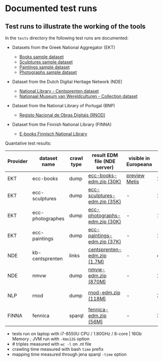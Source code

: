 # Documented test runs

## Test runs to illustrate the working of the tools

In the `tests` directory the following test runs are documented:

* Datasets from the Greek National Aggregator (EKT)
  
  * [Books sample dataset](./EKT/ecc-books)
  * [Sculptures sample dataset](./EKT/ecc-sculptures)
  * [Paintings sample dataset](./EKT/ecc-paintings)
  * [Photographs sample dataset](./EKT/ecc-photographs)

* Dataset from the Dutch Digital Heritage Network (NDE)

  * [National Library - Centsprenten dataset](./NDE/kb-centsprenten)
  * [Nationaal Museum van Wereldculturen - Collection dataset](./NDE/nmvw)

* Dataset from the National Library of Portugal (BNP)
  
  * [Registo Nacional de Obras Digitais (RNOD)](./NLP/bnp-rnod)

* Dataset from the Finnish National Library (FINNA)

  * [E-books Finnisch National Library](./FINNA)

Quantative test results:

Provider | dataset name | crawl type | result EDM file (NDE server) | visible in Europeana | # triples | size | crawling time (sec) | # crawled resources | mapping time (sec)
---------|--------------|------------|------------------------------|----------------------|-----------|------|---------------------|---------------------|-------------------
EKT | ecc-books | dump | [ecc-books-edm.zip (30K)](http://cclod.netwerkdigitaalerfgoed.nl/ecc-books-edm.zip) | [preview Metis](https://metis-preview-portal.eanadev.org/en/search?query=edm_datasetName%3A268_%2a) | 1416 | 420K | 26.87 | 1? | 0.387
EKT | ecc-sculptures | dump | [ecc-sculptures-edm.zip (35K)](http://cclod.netwerkdigitaalerfgoed.nl/ecc-sculptures-edm.zip) | - | 1152 | 366K | 25.98 | 1? | 0.367
EKT | ecc-photographes | dump | [ecc-photographs-edm.zip (30K)](http://cclod.netwerkdigitaalerfgoed.nl/ecc-photographs-edm.zip) | - | 1113 | 296K | 26.09 | 1? | 0.414
EKT | ecc-paintings | dump | [ecc-paintings-edm.zip (37K)](http://cclod.netwerkdigitaalerfgoed.nl/ecc-paintings-edm.zip) | - | 1136 | 370K | 25.75 | 1? | 0.372
NDE | kb-centsprenten | links | [centsprenten-edm.zip (1.7M)](http://cclod.netwerkdigitaalerfgoed.nl/centsprenten-edm.zip) | - | 41977 | 5.4M | 633.15 | 1255 | 3.44 |
NDE | nmvw | dump | [nmvw-edm.zip (870M)](http://cclod.netwerkdigitaalerfgoed.nl/nmvw-edm.zip) | - | 14.945.723 | 2.0 G | 108.28 | 1 | 531.4
NLP | rnod | dump | [rnod-edm.zip (118M)](http://cclod.netwerkdigitaalerfgoed.nl/rnod-edm.zip) | - | 3.030.649 | 390M | 175,7 | 1 | no conversion needed
FINNA | fennica | sparql | [fennica-edm.zip (56M)](http://cclod.netwerkdigitaalerfgoed.nl/fennica-edm.zip) | - | 33.967.718 | 4.4G | 24646 | 48216 | 281.13

* tests run on laptop with i7-8550U CPU / 1.80GHz / 8-core | 16Gb Memory ; JVM run with `-Xmx12G` option
* \# triples measured  with `wc -l` on .nt file
* crawling time measured with bash `time` prefix
* mapping time measured through jena sparql `-time` option